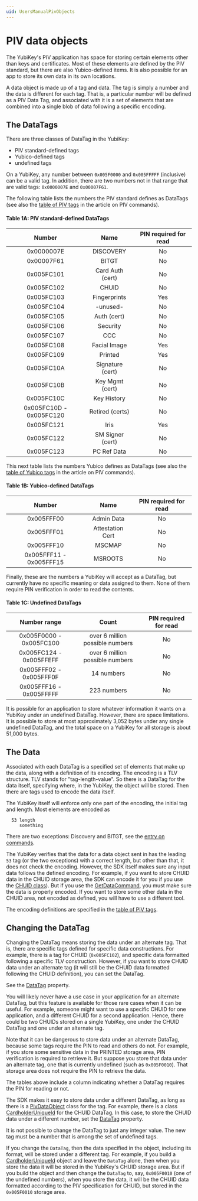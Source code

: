 ```yaml
---
uid: UsersManualPivObjects
---
```


<!-- Copyright 2021 Yubico AB

Licensed under the Apache License, Version 2.0 (the "License");
you may not use this file except in compliance with the License.
You may obtain a copy of the License at

    http://www.apache.org/licenses/LICENSE-2.0

Unless required by applicable law or agreed to in writing, software
distributed under the License is distributed on an "AS IS" BASIS,
WITHOUT WARRANTIES OR CONDITIONS OF ANY KIND, either express or implied.
See the License for the specific language governing permissions and
limitations under the License. -->

# PIV data objects

The YubiKey's PIV application has space for storing certain elements other than keys and
certificates. Most of these elements are defined by the PIV standard, but there are also
Yubico-defined items. It is also possible for an app to store its own data in its own
locations.

A data object is made up of a tag and data. The tag is simply a number and the data is
different for each tag. That is, a particular number will be defined as a PIV Data Tag,
and associated with it is a set of elements that are combined into a single blob of data
following a specific encoding.

## The DataTags

There are three classes of DataTag in the YubiKey:

- PIV standard-defined tags
- Yubico-defined tags
- undefined tags

On a YubiKey, any number between `0x005F0000` and `0x005FFFFF` (inclusive) can be a valid
tag. In addition, there are two numbers not in that range that are valid tags:
`0x0000007E` and `0x00007F61`.

The following table lists the numbers the PIV standard defines as DataTags (see also the
[table of PIV tags](commands.md#getdatatable) in the article on PIV commands).

#### Table 1A: PIV standard-defined DataTags
|  Number  |  Name  |  PIN required for read  |
| :------: | :----: | :---------------------: |
| 0x0000007E | DISCOVERY | No |
| 0x00007F61 | BITGT | No |
| 0x005FC101 | Card Auth (cert) | No |
| 0x005FC102 | CHUID | No |
| 0x005FC103 | Fingerprints | Yes |
| 0x005FC104 | -unused- | No |
| 0x005FC105 | Auth (cert) | No |
| 0x005FC106 | Security | No |
| 0x005FC107 | CCC | No |
| 0x005FC108 | Facial Image | Yes |
| 0x005FC109 | Printed | Yes |
| 0x005FC10A | Signature (cert) | No |
| 0x005FC10B | Key Mgmt (cert) | No |
| 0x005FC10C | Key History | No |
| 0x005FC10D - 0x005FC120 | Retired (certs) | No |
| 0x005FC121 | Iris | Yes |
| 0x005FC122 | SM Signer (cert) | No |
| 0x005FC123 | PC Ref Data | No |

This next table lists the numbers Yubico defines as DataTags (see also the
[table of Yubico tags](commands.md#getvendordatatable) in the article on PIV commands).

#### Table 1B: Yubico-defined DataTags
|  Number  |  Name  |  PIN required for read  |
| :------: | :----: | :---------------------: |
| 0x005FFF00 | Admin Data | No |
| 0x005FFF01 | Attestation Cert | No |
| 0x005FFF10 | MSCMAP | No |
| 0x005FFF11 - 0x005FFF15 | MSROOTS | No |

Finally, these are the numbers a YubiKey will accept as a DataTag, but currently have no
specific meaning or data assigned to them. None of them require PIN verification in order
to read the contents.

#### Table 1C: Undefined DataTags
|  Number range  |  Count  |  PIN required for read  |
| :------------: | :-----: | :---------------------: |
| 0x005F0000 - 0x005FC100 | over 6 million possible numbers | No |
| 0x005FC124 - 0x005FFEFF | over 6 million possible numbers | No |
| 0x005FFF02 - 0x005FFF0F | 14 numbers | No |
| 0x005FFF16 - 0x005FFFFF | 223 numbers | No |

It is possible for an application to store whatever information it wants on a YubiKey
under an undefined DataTag. However, there are space limitations. It is possible to store
at most approximately 3,052 bytes under any single undefined DataTag, and the total space
on a YubiKey for all storage is about 51,000 bytes.

## The Data

Associated with each DataTag is a specified set of elements that make up the data, along
with a definition of its encoding. The encoding is a TLV structure. TLV stands for
"tag-length-value". So there is a DataTag for the data itself, specifying where, in the
YubiKey, the object will be stored. Then there are tags used to encode the data itself. 

The YubiKey itself will enforce only one part of the encoding, the initial tag and length.
Most elements are encoded as

```
  53 length
     something

```

There are two exceptions: Discovery and BITGT, see the
[entry on commands](commands.md#getdatatable).

The YubiKey verifies that the data for a data object sent in has the leading `53` tag (or
the two exceptions) with a correct length, but other than that, it does not check the
encoding. However, the SDK itself makes sure any input data follows the defined encoding.
For example, if you want to store CHUID data in the CHUID storage area, the SDK can
encode it for you if you use the
[CHUID class](xref:Yubico.YubiKey.Piv.Objects.CardholderUniqueId)). But if you use the
[GetDataCommand](xref:Yubico.YubiKey.Piv.Commands.GetDataCommand), you must make sure the
data is properly encoded. If you want to store some other data in the CHUID area, not
encoded as defined, you will have to use a different tool.

The encoding definitions are specified in the
[table of PIV tags](commands.md#getdatatable).

## Changing the DataTag

Changing the DataTag means storing the data under an alternate tag. That is, there are
specific tags defined for specific data constructions. For example, there is a tag for
CHUID (`0x005FC102`), and specific data formatted following a specific TLV construction.
However, if you want to store CHUID data under an alternate tag (it will still be the
CHUID data formatted following the CHUID definition), you can set the DataTag.

See the [DataTag](xref:Yubico.YubiKey.Piv.Objects.PivDataObject.DataTag%2a) property.

You will likely never have a use case in your application for an alternate DataTag, but
this feature is available for those rare cases when it can be useful. For example, someone
might want to use a specific CHUID for one application, and a different CHUID for a second
application. Hence, there could be two CHUIDs stored on a single YubiKey, one under the
CHUID DataTag and one under an alternate tag.

Note that it can be dangerous to store data under an alternate DataTag, because some tags
require the PIN to read and others do not. For example, if you store some sensitive data
in the PRINTED storage area, PIN verification is required to retrieve it. But suppose you
store that data under an alternate tag, one that is currently undefined (such as
`0x005F0010`).  That storage area does not require the PIN to retrieve the data.

The tables above include a column indicating whether a DataTag requires the PIN for
reading or not.

The SDK makes it easy to store data under a different DataTag, as long as there is a
[PivDataObject](xref:Yubico.YubiKey.Piv.Objects.PivDataObject) class for the tag. For
example, there is a class
[CardholderUniqueId](xref:Yubico.YubiKey.Piv.Objects.CardholderUniqueId) for the CHUID
DataTag. In this case, to store the CHUID data under a different number, set the
[DataTag](xref:Yubico.YubiKey.Piv.Objects.PivDataObject.DataTag%2a) property.

It is not possible to change the <c>DataTag</c> to just any integer value. The new tag
must be a number that is among the set of undefined tags.

If you change the `DataTag`, then the data specified in the object, including its format,
will be stored under a different tag. For example, if you build a
[CardholderUniqueId](xref:Yubico.YubiKey.Piv.Objects.CardholderUniqueId) object and leave
the `DataTag` alone, then when you store the data it will be stored in the YubiKey's CHUID
storage area. But if you build the object and then change the `DataTag` to, say,
`0x005F0010` (one of the undefined numbers), when you store the data, it will be the CHUID
data formatted according to the PIV specification for CHUID, but stored in the
`0x005F0010` storage area.
